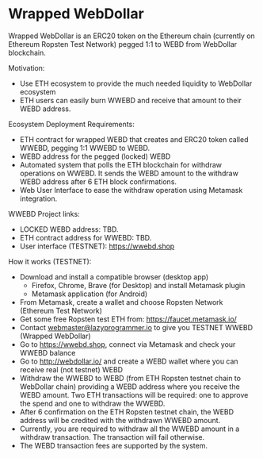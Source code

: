 # Wrapped WebDollar

Wrapped WebDollar is an ERC20 token on the Ethereum chain (currently on Ethereum Ropsten Test Network) pegged 1:1 to WEBD from WebDollar blockchain.

Motivation:

  * Use ETH ecosystem to provide the much needed liquidity to WebDollar ecosystem
  * ETH users can easily burn WWEBD and receive that amount to their WEBD address.

Ecosystem Deployment Requirements:

  * ETH contract for wrapped WEBD that creates and ERC20 token called WWEBD, pegging 1:1 WWEBD to WEBD.
  * WEBD address for the pegged (locked) WEBD
  * Automated system that polls the ETH blockchain for withdraw operations on WWEBD.
    It sends the WEBD amount to the withdraw WEBD address after 6 ETH block confirmations.
  * Web User Interface to ease the withdraw operation using Metamask integration.

WWEBD Project links:

  * LOCKED WEBD address: TBD.
  * ETH contract address for WWEBD: TBD.
  * User interface (TESTNET): https://wwebd.shop

How it works (TESTNET):

  * Download and install a compatible browser (desktop app)
    * Firefox, Chrome, Brave (for Desktop) and install Metamask plugin
    * Metamask application (for Android)
  * From Metamask, create a wallet and choose Ropsten Network (Ethereum Test Network)
  * Get some free Ropsten test ETH from: https://faucet.metamask.io/
  * Contact webmaster@lazyprogrammer.io to give you TESTNET WWEBD (Wrapped WebDollar)
  * Go to https://wwebd.shop, connect via Metamask and check your WWEBD balance
  * Go to http://webdollar.io/ and create a WEBD wallet where you can receive real (not testnet) WEBD
  * Withdraw the WWEBD to WEBD (from ETH Ropsten testnet chain to WebDollar chain) providing a WEBD address where you receive the WEBD amount. Two ETH transactions will be required: one to approve the spend and one to withdraw the WWEBD.
  * After 6 confirmation on the ETH Ropsten testnet chain, the WEBD address will be credited with the withdrawn WWEBD amount.
  * Currently, you are required to withdraw all the WWEBD amount in a withdraw transaction. The transaction will fail otherwise.
  * The WEBD transaction fees are supported by the system.
